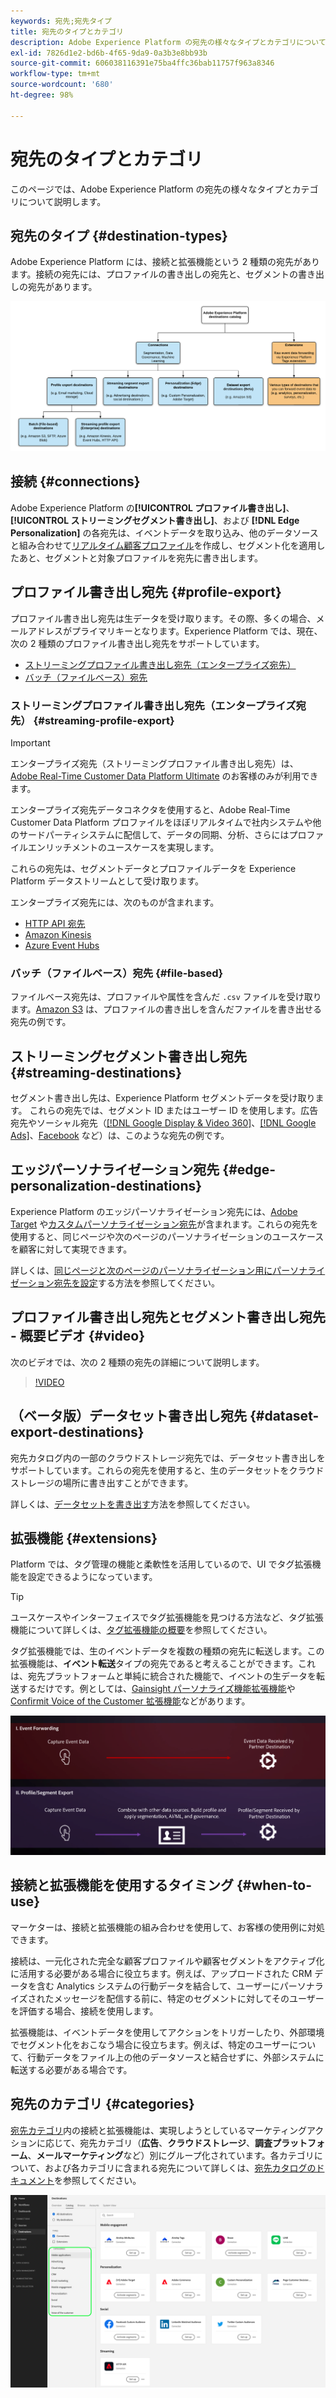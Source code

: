```yaml
---
keywords: 宛先;宛先タイプ
title: 宛先のタイプとカテゴリ
description: Adobe Experience Platform の宛先の様々なタイプとカテゴリについて説明します。
exl-id: 7826d1e2-bd6b-4f65-9da9-0a3b3e8bb93b
source-git-commit: 606038116391e75ba4ffc36bab11757f963a8346
workflow-type: tm+mt
source-wordcount: '680'
ht-degree: 98%

---
```


# 宛先のタイプとカテゴリ

このページでは、Adobe Experience Platform の宛先の様々なタイプとカテゴリについて説明します。

## 宛先のタイプ {#destination-types}

Adobe Experience Platform には、接続と拡張機能という 2 種類の宛先があります。接続の宛先には、プロファイルの書き出しの宛先と、セグメントの書き出しの宛先があります。

![宛先のタイプ](./assets/destination-types/types-of-destinations.png)

## 接続 {#connections}

Adobe Experience Platform の&#x200B;**[!UICONTROL プロファイル書き出し]**、**[!UICONTROL ストリーミングセグメント書き出し]**、および **[!DNL Edge Personalization]** の各宛先は、イベントデータを取り込み、他のデータソースと組み合わせて[リアルタイム顧客プロファイル](../profile/home.md)を作成し、セグメント化を適用したあと、セグメントと対象プロファイルを宛先に書き出します。

## プロファイル書き出し宛先 {#profile-export}

プロファイル書き出し宛先は生データを受け取ります。その際、多くの場合、メールアドレスがプライマリキーとなります。Experience Platform では、現在、次の 2 種類のプロファイル書き出し宛先をサポートしています。

* [ストリーミングプロファイル書き出し宛先（エンタープライズ宛先）](#streaming-profile-export)
* [バッチ（ファイルベース）宛先](#file-based)

### ストリーミングプロファイル書き出し宛先（エンタープライズ宛先） {#streaming-profile-export}

>[!IMPORTANT]
>
>エンタープライズ宛先（ストリーミングプロファイル書き出し宛先）は、[Adobe Real-Time Customer Data Platform Ultimate](https://helpx.adobe.com/jp/legal/product-descriptions/real-time-customer-data-platform.html) のお客様のみが利用できます。

エンタープライズ宛先データコネクタを使用すると、Adobe Real-Time Customer Data Platform プロファイルをほぼリアルタイムで社内システムや他のサードパーティシステムに配信して、データの同期、分析、さらにはプロファイルエンリッチメントのユースケースを実現します。

これらの宛先は、セグメントデータとプロファイルデータを Experience Platform データストリームとして受け取ります。

エンタープライズ宛先には、次のものが含まれます。

* [HTTP API 宛先](catalog/streaming/http-destination.md)
* [Amazon Kinesis](catalog/cloud-storage/amazon-kinesis.md)
* [Azure Event Hubs](catalog/cloud-storage/azure-event-hubs.md)

### バッチ（ファイルベース）宛先 {#file-based}

ファイルベース宛先は、プロファイルや属性を含んだ `.csv` ファイルを受け取ります。[Amazon S3](catalog/cloud-storage/amazon-s3.md) は、プロファイルの書き出しを含んだファイルを書き出せる宛先の例です。

## ストリーミングセグメント書き出し宛先 {#streaming-destinations}

セグメント書き出し先は、Experience Platform セグメントデータを受け取ります。 これらの宛先では、セグメント ID またはユーザー ID を使用します。広告宛先やソーシャル宛先（[[!DNL Google Display & Video 360]](catalog/advertising/google-dv360.md)、[[!DNL Google Ads]](catalog/advertising/google-ads-destination.md)、[Facebook](catalog/social/facebook.md) など）は、このような宛先の例です。

## エッジパーソナライゼーション宛先 {#edge-personalization-destinations}

Experience Platform のエッジパーソナライゼーション宛先には、[Adobe Target](/help/destinations/catalog/personalization/adobe-target-connection.md) や[カスタムパーソナライゼーション宛先](/help/destinations/catalog/personalization/custom-personalization.md)が含まれます。これらの宛先を使用すると、同じページや次のページのパーソナライゼーションのユースケースを顧客に対して実現できます。

詳しくは、[同じページと次のページのパーソナライゼーション用にパーソナライゼーション宛先を設定](/help/destinations/ui/configure-personalization-destinations.md)する方法を参照してください。

## プロファイル書き出し宛先とセグメント書き出し宛先 - 概要ビデオ {#video}

次のビデオでは、次の 2 種類の宛先の詳細について説明します。

>[!VIDEO](https://video.tv.adobe.com/v/29707?quality=12)

## （ベータ版）データセット書き出し宛先 {#dataset-export-destinations}

宛先カタログ内の一部のクラウドストレージ宛先では、データセット書き出しをサポートしています。これらの宛先を使用すると、生のデータセットをクラウドストレージの場所に書き出すことができます。

詳しくは、[データセットを書き出す](/help/destinations/ui/export-datasets.md)方法を参照してください。

## 拡張機能 {#extensions}

Platform では、タグ管理の機能と柔軟性を活用しているので、UI でタグ拡張機能を設定できるようになっています。

>[!TIP]
>
>ユースケースやインターフェイスでタグ拡張機能を見つける方法など、タグ拡張機能について詳しくは、[タグ拡張機能の概要](./catalog/launch-extensions/overview.md)を参照してください。

タグ拡張機能では、生のイベントデータを複数の種類の宛先に転送します。この拡張機能は、**イベント転送**&#x200B;タイプの宛先であると考えることができます。これは、宛先プラットフォームと単純に統合された機能で、イベントの生データを転送するだけです。例としては、[Gainsight パーソナライズ機能拡張機能](./catalog/personalization/gainsight.md)や [Confirmit Voice of the Customer 拡張機能](./catalog/voice/confirmit-digital-feedback.md)などがあります。

![タグ拡張機能と他の宛先の比較](./assets/common/launch-and-other-destinations.png)

## 接続と拡張機能を使用するタイミング {#when-to-use}

マーケターは、接続と拡張機能の組み合わせを使用して、お客様の使用例に対処できます。

接続は、一元化された完全な顧客プロファイルや顧客セグメントをアクティブ化に活用する必要がある場合に役立ちます。例えば、アップロードされた CRM データを含む Analytics システムの行動データを結合して、ユーザーにパーソナライズされたメッセージを配信する前に、特定のセグメントに対してそのユーザーを評価する場合、接続を使用します。

拡張機能は、イベントデータを使用してアクションをトリガーしたり、外部環境でセグメント化をおこなう場合に役立ちます。例えば、特定のユーザーについて、行動データをファイル上の他のデータソースと結合せずに、外部システムに転送する必要がある場合です。

## 宛先のカテゴリ {#categories}

[宛先カテゴリ](https://platform.adobe.com/destination/catalog)内の接続と拡張機能は、実現しようとしているマーケティングアクションに応じて、宛先カテゴリ（**広告**、**クラウドストレージ**、**調査プラットフォーム**、**メールマーケティング**&#x200B;など）別にグループ化されています。各カテゴリについて、および各カテゴリに含まれる宛先について詳しくは、[宛先カタログのドキュメント](./catalog/overview.md)を参照してください。

![カタログページでハイライト表示された宛先カテゴリ。](./assets/destination-types/destination-categories-menu.png)
